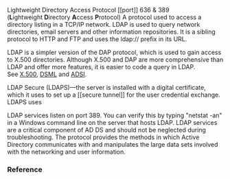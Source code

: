 Lightweight Directory Access Protocol
[[port]] 636 & 389
(**L**ightweight **D**irectory **A**ccess **P**rotocol) A protocol used to access a directory listing in a TCP/IP network. LDAP is used to query network directories, email servers and other information repositories. It is a sibling protocol to HTTP and FTP and uses the ldap:// prefix in its URL.

LDAP is a simpler version of the DAP protocol, which is used to gain access to X.500 directories. Although X.500 and DAP are more comprehensive than LDAP and offer more features, it is easier to code a query in LDAP. See [X.500](https://www.pcmag.com/encyclopedia/term/x500), [DSML](https://www.pcmag.com/encyclopedia/term/dsml) and [ADSI](https://www.pcmag.com/encyclopedia/term/adsi).

LDAP Secure (LDAPS)—the server is installed with a digital certificate, which it uses to set up a [[secure tunnel]] for the user credential exchange. LDAPS uses 



LDAP services listen on port 389. You can verify this by typing "netstat -an" in a Windows command line on the server that hosts LDAP. LDAP services are a critical component of AD DS and should not be neglected during troubleshooting. The protocol provides the methods in which Active Directory communicates with and manipulates the large data sets involved with the networking and user information.

###  Reference
